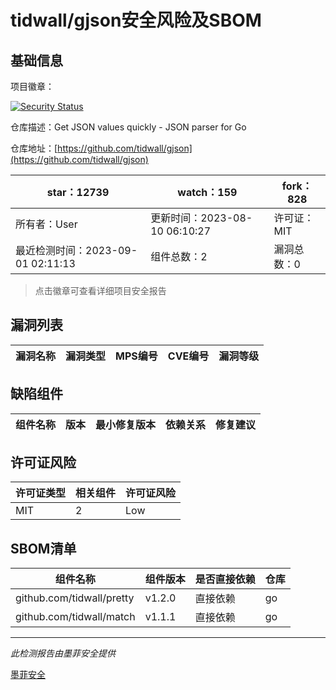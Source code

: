 # tidwall/gjson安全风险及SBOM

## 基础信息

项目徽章：

[![Security Status](https://www.murphysec.com/platform3/v31/badge/1697311074822217728.svg)](https://www.murphysec.com/console/report/1697311074755108864/1697311074822217728)

仓库描述：Get JSON values quickly - JSON parser for Go

仓库地址：[https://github.com/tidwall/gjson](https://github.com/tidwall/gjson)

| star：12739 | watch：159 | fork：828 |
| ----------- | -------------- | ------------ |
| 所有者：User | 更新时间：2023-08-10 06:10:27 | 许可证：MIT |
| 最近检测时间：2023-09-01 02:11:13 | 组件总数：2 | 漏洞总数：0 |

> 点击徽章可查看详细项目安全报告



## 漏洞列表

| 漏洞名称 | 漏洞类型 | MPS编号 | CVE编号 | 漏洞等级 |
| ------- | ------ | ------- | ------ | ----- |





## 缺陷组件

| 组件名称 | 版本 | 最小修复版本 | 依赖关系 | 修复建议 |
| -------- | ---- | ------------ | -------- | -------- |





## 许可证风险

| 许可证类型 | 相关组件 | 许可证风险 |
| ---------- | -------- | ---------- |
|MIT|2|Low|




## SBOM清单

| 组件名称 | 组件版本 | 是否直接依赖 | 仓库 |
| -------- | -------- | ------------ | ---- |
|github.com/tidwall/pretty|v1.2.0|直接依赖|go|
|github.com/tidwall/match|v1.1.1|直接依赖|go|


------

*此检测报告由墨菲安全提供*

[墨菲安全](www.murphysec.com)